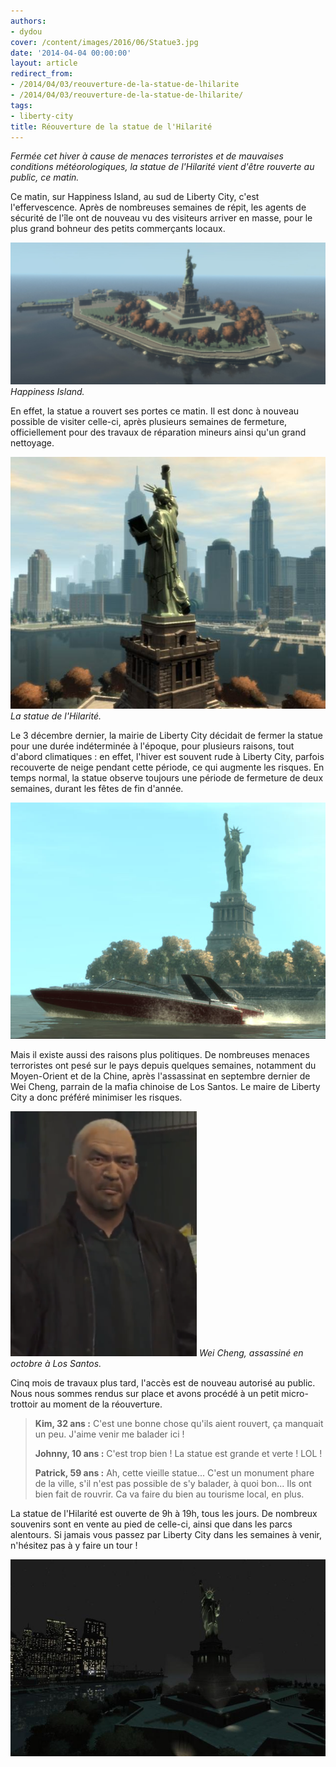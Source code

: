```yaml
---
authors:
- dydou
cover: /content/images/2016/06/Statue3.jpg
date: '2014-04-04 00:00:00'
layout: article
redirect_from:
- /2014/04/03/reouverture-de-la-statue-de-lhilarite
- /2014/04/03/reouverture-de-la-statue-de-lhilarite/
tags:
- liberty-city
title: Réouverture de la statue de l'Hilarité
---
```



_Fermée cet hiver à cause de menaces terroristes et de mauvaises conditions météorologiques, la statue de l'Hilarité vient d'être rouverte au public, ce matin._

Ce matin, sur Happiness Island, au sud de Liberty City, c'est l'effervescence. Après de nombreuses semaines de répit, les agents de sécurité de l'île ont de nouveau vu des visiteurs arriver en masse, pour le plus grand bohneur des petits commerçants locaux.

![Happiness Island.](/content/images/2016/06/Statue3_0.jpg)
_Happiness Island._

En effet, la statue a rouvert ses portes ce matin. Il est donc à nouveau possible de visiter celle-ci, après plusieurs semaines de fermeture, officiellement pour des travaux de réparation mineurs ainsi qu'un grand nettoyage.

![La statue de l'Hilarité.](/content/images/2016/06/Statue.jpg)
_La statue de l'Hilarité._

Le 3 décembre dernier, la mairie de Liberty City décidait de fermer la statue pour une durée indéterminée à l'époque, pour plusieurs raisons, tout d'abord climatiques : en effet, l'hiver est souvent rude à Liberty City, parfois recouverte de neige pendant cette période, ce qui augmente les risques. En temps normal, la statue observe toujours une période de fermeture de deux semaines, durant les fêtes de fin d'année.

![](/content/images/2016/06/Statue2.jpg)

Mais il existe aussi des raisons plus politiques. De nombreuses menaces terroristes ont pesé sur le pays depuis quelques semaines, notamment du Moyen-Orient et de la Chine, après l'assassinat en septembre dernier de Wei Cheng, parrain de la mafia chinoise de Los Santos. Le maire de Liberty City a donc préféré minimiser les risques.

![Wei Cheng, assassiné en octobre à Los Santos.](/content/images/2016/06/WeiCheng-GTA5.png)
_Wei Cheng, assassiné en octobre à Los Santos._

Cinq mois de travaux plus tard, l'accès est de nouveau autorisé au public. Nous nous sommes rendus sur place et avons procédé à un petit micro-trottoir au moment de la réouverture.

> **Kim, 32 ans :** C'est une bonne chose qu'ils aient rouvert, ça manquait un peu. J'aime venir me balader ici !
> 
> **Johnny, 10 ans :** C'est trop bien ! La statue est grande et verte ! LOL !
> 
> **Patrick, 59 ans :** Ah, cette vieille statue... C'est un monument phare de la ville, s'il n'est pas possible de s'y balader, à quoi bon... Ils ont bien fait de rouvrir. Ca va faire du bien au tourisme local, en plus.

La statue de l'Hilarité est ouverte de 9h à 19h, tous les jours. De nombreux souvenirs sont en vente au pied de celle-ci, ainsi que dans les parcs alentours. Si jamais vous passez par Liberty City dans les semaines à venir, n'hésitez pas à y faire un tour !

![](/content/images/2016/06/Statue1.jpg)